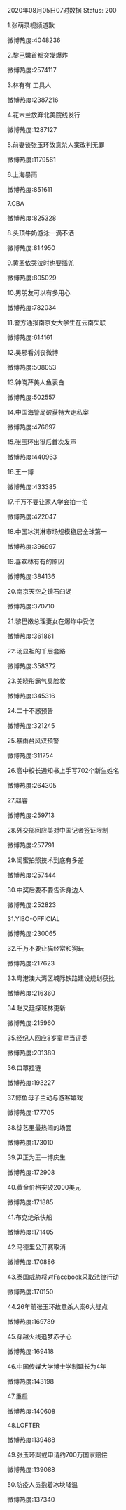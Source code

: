 2020年08月05日07时数据
Status: 200

1.张萌录视频道歉

微博热度:4048236

2.黎巴嫩首都突发爆炸

微博热度:2574117

3.林有有 工具人

微博热度:2387216

4.花木兰放弃北美院线发行

微博热度:1287127

5.前妻谈张玉环故意杀人案改判无罪

微博热度:1179561

6.上海暴雨

微博热度:851611

7.CBA

微博热度:825328

8.头顶牛奶游泳一滴不洒

微博热度:814950

9.黄圣依哭泣时也要插兜

微博热度:805029

10.男朋友可以有多用心

微博热度:782034

11.警方通报南京女大学生在云南失联

微博热度:614161

12.吴邪看刘丧微博

微博热度:508053

13.钟晓芹美人鱼表白

微博热度:502557

14.中国海警局破获特大走私案

微博热度:476697

15.张玉环出狱后首次发声

微博热度:440963

16.王一博

微博热度:433385

17.千万不要让家人学会拍一拍

微博热度:422047

18.中国冰淇淋市场规模稳居全球第一

微博热度:396997

19.喜欢林有有的原因

微博热度:384136

20.南京天空之镜石臼湖

微博热度:370710

21.黎巴嫩总理妻女在爆炸中受伤

微博热度:361861

22.汤显祖的千层套路

微博热度:358372

23.关晓彤霸气臭脸妆

微博热度:345316

24.二十不惑预告

微博热度:321245

25.暴雨台风双预警

微博热度:311754

26.高中校长通知书上手写702个新生姓名

微博热度:264305

27.赵睿

微博热度:259713

28.外交部回应美对中国记者签证限制

微博热度:257791

29.闺蜜拍照技术到底有多差

微博热度:257444

30.中奖后要不要告诉身边人

微博热度:252823

31.YIBO-OFFICIAL

微博热度:230065

32.千万不要让猫经常和狗玩

微博热度:217623

33.粤港澳大湾区城际铁路建设规划获批

微博热度:216360

34.赵又廷探班林更新

微博热度:215960

35.经纪人回应8岁童星当评委

微博热度:201389

36.口罩挂链

微博热度:193227

37.鲸鱼母子主动与游客嬉戏

微博热度:177705

38.综艺里最热闹的场面

微博热度:173010

39.尹正为王一博庆生

微博热度:172908

40.黄金价格突破2000美元

微博热度:171885

41.布克绝杀快船

微博热度:171405

42.马德里公开赛取消

微博热度:170886

43.泰国威胁将对Facebook采取法律行动

微博热度:170150

44.26年前张玉环故意杀人案6大疑点

微博热度:169789

45.穿越火线追梦赤子心

微博热度:169418

46.中国传媒大学博士学制延长为4年

微博热度:143198

47.重启

微博热度:140608

48.LOFTER

微博热度:139488

49.张玉环案或申请约700万国家赔偿

微博热度:139088

50.防疫人员抱着冰块降温

微博热度:137340

